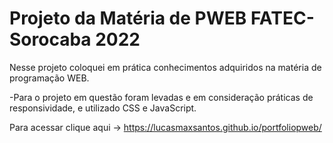 # Projeto da Matéria de PWEB FATEC-Sorocaba 2022
Nesse projeto coloquei em prática conhecimentos adquiridos na matéria de programação WEB.

-Para o projeto em questão foram levadas e em consideração práticas de responsividade, e utilizado CSS e JavaScript.

Para acessar clique aqui -> https://lucasmaxsantos.github.io/portfoliopweb/
